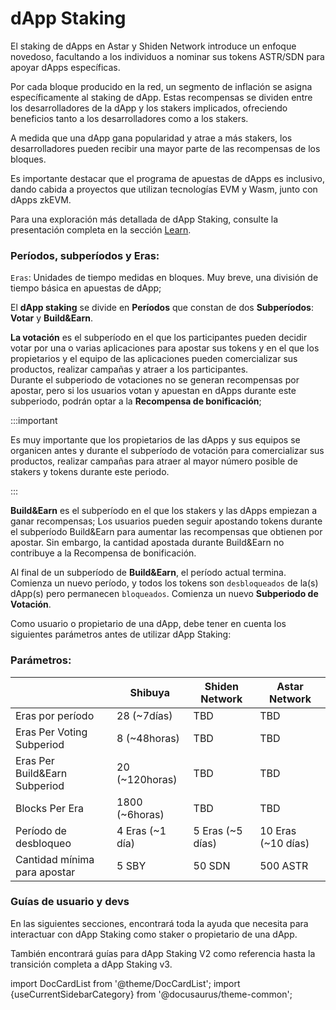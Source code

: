 # dApp Staking

El staking de dApps en Astar y Shiden Network introduce un enfoque novedoso, facultando a los individuos a nominar sus tokens ASTR/SDN para apoyar dApps específicas.

Por cada bloque producido en la red, un segmento de inflación se asigna específicamente al staking de dApp. Estas recompensas se dividen entre los desarrolladores de la dApp y los stakers implicados, ofreciendo beneficios tanto a los desarrolladores como a los stakers.

A medida que una dApp gana popularidad y atrae a más stakers, los desarrolladores pueden recibir una mayor parte de las recompensas de los bloques.

Es importante destacar que el programa de apuestas de dApps es inclusivo, dando cabida a proyectos que utilizan tecnologías EVM y Wasm, junto con dApps zkEVM.

Para una exploración más detallada de dApp Staking, consulte la presentación completa en la sección [Learn](/docs/learn/dapp-staking/).

### Períodos, subperíodos y Eras:

`Eras`: Unidades de tiempo medidas en bloques. Muy breve, una división de tiempo básica en apuestas de dApp;

El **dApp staking** se divide en **Períodos** que constan de dos **Subperíodos**: **Votar** y **Build\&Earn**.

**La votación** es el subperíodo en el que los participantes pueden decidir votar por una o varias aplicaciones para apostar sus tokens y en el que los propietarios y el equipo de las aplicaciones pueden comercializar sus productos, realizar campañas y atraer a los participantes.\
Durante el subperiodo de votaciones no se generan recompensas por apostar, pero si los usuarios votan y apuestan en dApps durante este subperiodo, podrán optar a la **Recompensa de bonificación**;

:::important

Es muy importante que los propietarios de las dApps y sus equipos se organicen antes y durante el subperíodo de votación para comercializar sus productos, realizar campañas para atraer al mayor número posible de stakers y tokens durante este periodo.

:::

**Build\&Earn** es el subperíodo en el que los stakers y las dApps empiezan a ganar recompensas;
Los usuarios pueden seguir apostando tokens durante el subperíodo Build\&Earn para aumentar las recompensas que obtienen por apostar. Sin embargo, la cantidad apostada durante Build\&Earn no contribuye a la Recompensa de bonificación.

Al final de un subperíodo de **Build\&Earn**, el período actual termina. Comienza un nuevo período, y todos los tokens son `desbloqueados` de la(s) dApp(s) pero permanecen `bloqueados`. Comienza un nuevo **Subperiodo de Votación**.

Como usuario o propietario de una dApp, debe tener en cuenta los siguientes parámetros antes de utilizar dApp Staking:

### Parámetros:

|                                | Shibuya                             | Shiden Network                       | Astar Network                          |
| ------------------------------ | ----------------------------------- | ------------------------------------ | -------------------------------------- |
| Eras por período               | 28 (\~7días)     | TBD                                  | TBD                                    |
| Eras Per Voting Subperiod      | 8 (\~48horas)    | TBD                                  | TBD                                    |
| Eras Per Build\&Earn Subperiod | 20 (\~120horas)  | TBD                                  | TBD                                    |
| Blocks Per Era                 | 1800 (\~6horas)  | TBD                                  | TBD                                    |
| Período de desbloqueo          | 4 Eras (\~1 día) | 5 Eras (\~5 días) | 10 Eras (\~10 días) |
| Cantidad mínima para apostar   | 5 SBY                               | 50 SDN                               | 500 ASTR                               |

### Guías de usuario y devs

En las siguientes secciones, encontrará toda la ayuda que necesita para interactuar con dApp Staking como staker o propietario de una dApp.

También encontrará guías para dApp Staking V2 como referencia hasta la transición completa a dApp Staking v3.

import DocCardList from '@theme/DocCardList';
import {useCurrentSidebarCategory} from '@docusaurus/theme-common';

<DocCardList items={useCurrentSidebarCategory().items}/>
